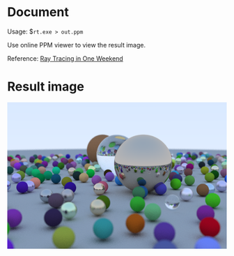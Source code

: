 # Document

Usage: $`rt.exe > out.ppm`

Use online PPM viewer to view the result image.

Reference: [Ray Tracing in One Weekend](https://raytracing.github.io/books/RayTracingInOneWeekend.html)

# Result image

![The scene](/_resources/rt_weekend.png)